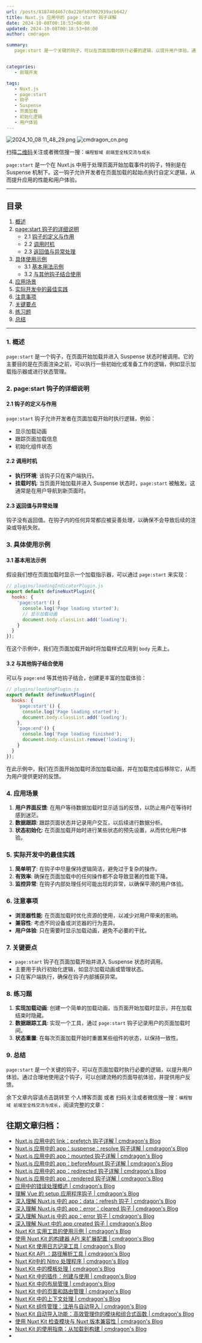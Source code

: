 ```yaml
---
url: /posts/818748d467c0a22bfb87002939acb642/
title: Nuxt.js 应用中的 page：start 钩子详解
date: 2024-10-08T00:18:53+08:00
updated: 2024-10-08T00:18:53+08:00
author: cmdragon

summary:
   page:start 是一个关键的钩子，可以在页面加载时执行必要的逻辑，以提升用户体验。通过合理地使用这个钩子，可以创建流畅的页面导航体验，并提供用户反馈。


categories:
   - 前端开发

tags:
   - Nuxt.js
   - page:start
   - 钩子
   - Suspense
   - 页面加载
   - 初始化逻辑
   - 用户体验
---
```


<img src="https://static.cmdragon.cn/blog/images/2024_10_08 11_48_29.png@blog" title="2024_10_08 11_48_29.png" alt="2024_10_08 11_48_29.png"/>

<img src="https://api2.cmdragon.cn/upload/cmder/20250304_012821924.jpg" title="cmdragon_cn.png" alt="cmdragon_cn.png"/>


扫描[二维码](https://api2.cmdragon.cn/upload/cmder/20250304_012821924.jpg)关注或者微信搜一搜：`编程智域 前端至全栈交流与成长`

`page:start` 是一个在 Nuxt.js 中用于处理页面开始加载事件的钩子，特别是在 Suspense 机制下。这一钩子允许开发者在页面加载的起始点执行自定义逻辑，从而提升应用的性能和用户体验。

---

## 目录

1. [概述](#1-概述)
2. [page:start 钩子的详细说明](#2-pagestart-钩子的详细说明)
   - 2.1 [钩子的定义与作用](#21-钩子的定义与作用)
   - 2.2 [调用时机](#22-调用时机)
   - 2.3 [返回值与异常处理](#23-返回值与异常处理)
3. [具体使用示例](#3-具体使用示例)
   - 3.1 [基本用法示例](#31-基本用法示例)
   - 3.2 [与其他钩子结合使用](#32-与其他钩子结合使用)
4. [应用场景](#4-应用场景)
5. [实际开发中的最佳实践](#5-实际开发中的最佳实践)
6. [注意事项](#6-注意事项)
7. [关键要点](#7-关键要点)
8. [练习题](#8-练习题)
9. [总结](#9-总结)

---

### 1. 概述

`page:start` 是一个钩子，在页面开始加载并进入 Suspense 状态时被调用。它的主要目的是在页面渲染之前，可以执行一些初始化或准备工作的逻辑，例如显示加载指示器或进行状态管理。

### 2. page:start 钩子的详细说明

#### 2.1 钩子的定义与作用

`page:start` 钩子允许开发者在页面加载开始时执行逻辑，例如：

- 显示加载动画
- 跟踪页面加载信息
- 初始化组件状态

#### 2.2 调用时机

- **执行环境**: 该钩子只在客户端执行。
- **挂载时机**: 当页面开始加载并进入 Suspense 状态时，`page:start` 被触发。这通常是在用户导航到新页面时。

#### 2.3 返回值与异常处理

钩子没有返回值。在钩子内的任何异常都应被妥善处理，以确保不会导致后续的渲染或导航失败。

### 3. 具体使用示例

#### 3.1 基本用法示例

假设我们想在页面加载时显示一个加载指示器，可以通过 `page:start` 来实现：

```javascript
// plugins/loadingIndicatorPlugin.js
export default defineNuxtPlugin({
  hooks: {
    'page:start'() {
      console.log('Page loading started');
      // 显示加载动画
      document.body.classList.add('loading');
    }
  }
});
```

在这个示例中，我们在页面加载开始时将加载样式应用到 `body` 元素上。

#### 3.2 与其他钩子结合使用

可以与 `page:end` 等其他钩子结合，创建更丰富的加载体验：

```javascript
// plugins/loadingPlugin.js
export default defineNuxtPlugin({
  hooks: {
    'page:start'() {
      console.log('Page loading started');
      document.body.classList.add('loading');
    },
    'page:end'() {
      console.log('Page loading finished');
      document.body.classList.remove('loading');
    }
  }
});
```

在此示例中，我们在页面开始加载时添加加载动画，并在加载完成后移除它，从而为用户提供更好的反馈。

### 4. 应用场景

1. **用户界面反馈**: 在用户等待数据加载时显示适当的反馈，以防止用户在等待时感到迷茫。
2. **数据跟踪**: 跟踪页面状态并记录用户交互，以后续进行数据分析。
3. **状态初始化**: 在页面加载开始时进行某些状态的预先设置，从而优化用户体验。

### 5. 实际开发中的最佳实践

1. **简单明了**: 在钩子中尽量保持逻辑简洁，避免过于复杂的操作。
2. **有效率**: 确保在页面加载中的任何操作都不会导致显著的性能下降。
3. **监控异常**: 在钩子内部处理任何可能出现的异常，以确保平滑的用户体验。

### 6. 注意事项

- **浏览器性能**: 在页面加载时优化资源的使用，以减少对用户带来的影响。
- **兼容性**: 考虑不同设备或浏览器的行为差异。
- **用户体验**: 只在需要时显示加载动画，避免不必要的干扰。

### 7. 关键要点

- `page:start` 钩子在页面加载开始并进入 Suspense 状态时调用。
- 主要用于执行初始化逻辑，如显示加载动画或管理状态。
- 只在客户端执行，确保在钩子内部捕获异常。

### 8. 练习题

1. **实现加载动画**: 创建一个简单的加载动画，当页面开始加载时显示，并在加载结束时隐藏。
2. **数据跟踪工具**: 实现一个工具，通过 `page:start` 钩子记录用户的页面加载时间。
3. **状态重置**: 在每次页面加载开始时重置某些组件的状态，以保持一致性。

### 9. 总结

`page:start` 是一个关键的钩子，可以在页面加载时执行必要的逻辑，以提升用户体验。通过合理地使用这个钩子，可以创建流畅的页面导航体验，并提供用户反馈。

余下文章内容请点击跳转至 个人博客页面 或者 扫码关注或者微信搜一搜：`编程智域 前端至全栈交流与成长`，阅读完整的文章：

## 往期文章归档：

- [Nuxt.js 应用中的 link：prefetch 钩子详解 | cmdragon's Blog](https://blog.cmdragon.cn/posts/3821d8f8b93e/)
- [Nuxt.js 应用中的 app：suspense：resolve 钩子详解 | cmdragon's Blog](https://blog.cmdragon.cn/posts/aca9f9d7692b/)
- [Nuxt.js 应用中的 app：mounted 钩子详解 | cmdragon's Blog](https://blog.cmdragon.cn/posts/a07f12bddf8c/)
- [Nuxt.js 应用中的 app：beforeMount 钩子详解 | cmdragon's Blog](https://blog.cmdragon.cn/posts/bbdca1e3d9a5/)
- [Nuxt.js 应用中的 app：redirected 钩子详解 | cmdragon's Blog](https://blog.cmdragon.cn/posts/c83b294c7a07/)
- [Nuxt.js 应用中的 app：rendered 钩子详解 | cmdragon's Blog](https://blog.cmdragon.cn/posts/26479872ffdc/)
- [应用中的错误处理概述 | cmdragon's Blog](https://blog.cmdragon.cn/posts/5c9b317a962a/)
- [理解 Vue 的 setup 应用程序钩子 | cmdragon's Blog](https://blog.cmdragon.cn/posts/405db1302a23/)
- [深入理解 Nuxt.js 中的 app：data：refresh 钩子 | cmdragon's Blog](https://blog.cmdragon.cn/posts/6f0c4f34bc45/)
- [深入理解 Nuxt.js 中的 app：error：cleared 钩子 | cmdragon's Blog](https://blog.cmdragon.cn/posts/732d62232fb8/)
- [深入理解 Nuxt.js 中的 app：error 钩子 | cmdragon's Blog](https://blog.cmdragon.cn/posts/cb83a085e7a4/)
- [深入理解 Nuxt 中的 app created 钩子 | cmdragon's Blog](https://blog.cmdragon.cn/posts/188ad06ef45a/)
- [Nuxt Kit 实用工具的使用示例 | cmdragon's Blog](https://blog.cmdragon.cn/posts/a66da411afd2/)
- [使用 Nuxt Kit 的构建器 API 来扩展配置 | cmdragon's Blog](https://blog.cmdragon.cn/posts/f6e87c3cf111/)
- [Nuxt Kit 使用日志记录工具 | cmdragon's Blog](https://blog.cmdragon.cn/posts/37ad5a680e7d/)
- [Nuxt Kit API ：路径解析工具 | cmdragon's Blog](https://blog.cmdragon.cn/posts/441492dbf6ae/)
- [Nuxt Kit中的 Nitro 处理程序 | cmdragon's Blog](https://blog.cmdragon.cn/posts/2bd1fe409aca/)
- [Nuxt Kit 中的模板处理 | cmdragon's Blog](https://blog.cmdragon.cn/posts/4cf144d7b562/)
- [Nuxt Kit 中的插件：创建与使用 | cmdragon's Blog](https://blog.cmdragon.cn/posts/080baafc9cf0/)
- [Nuxt Kit 中的布局管理 | cmdragon's Blog](https://blog.cmdragon.cn/posts/1c99e3fc4fb0/)
- [Nuxt Kit 中的页面和路由管理 | cmdragon's Blog](https://blog.cmdragon.cn/posts/85c68e006ffc/)
- [Nuxt Kit 中的上下文处理 | cmdragon's Blog](https://blog.cmdragon.cn/posts/83b074b7a330/)
- [Nuxt Kit 组件管理：注册与自动导入 | cmdragon's Blog](https://blog.cmdragon.cn/posts/1097e357ea9a/)
- [Nuxt Kit 自动导入功能：高效管理你的模块和组合式函数 | cmdragon's Blog](https://blog.cmdragon.cn/posts/54548c5422db/)
- [使用 Nuxt Kit 检查模块与 Nuxt 版本兼容性 | cmdragon's Blog](https://blog.cmdragon.cn/posts/7739f2e3f502/)
- [Nuxt Kit 的使用指南：从加载到构建 | cmdragon's Blog](https://blog.cmdragon.cn/posts/89214487bbdc/)
-

